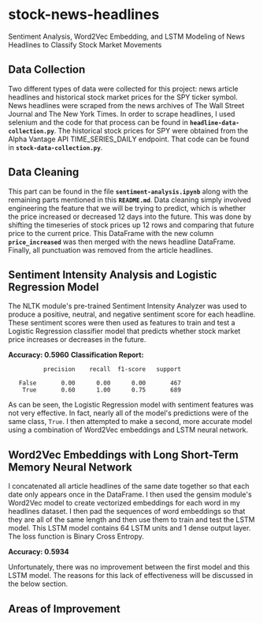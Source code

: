 # stock-news-headlines
Sentiment Analysis, Word2Vec Embedding, and LSTM Modeling of News Headlines to Classify Stock Market Movements

## Data Collection
Two different types of data were collected for this project: news article headlines and historical stock market prices for the SPY ticker symbol.
News headlines were scraped from the news archives of The Wall Street Journal and The New York Times. In order to scrape headlines, I used selenium and the code for that process can be found in **`headline-data-collection.py`**.
The historical stock prices for SPY were obtained from the Alpha Vantage API TIME_SERIES_DAILY endpoint. That code can be found in **`stock-data-collection.py`**.

## Data Cleaning
This part can be found in the file **`sentiment-analysis.ipynb`** along with the remaining parts mentioned in this **`README.md`**.
Data cleaning simply involved engineering the feature that we will be trying to predict, which is whether the price increased or decreased 12 days into the future. This was done by shifting the timeseries of stock prices up 12 rows and comparing that future price to the current price. This DataFrame with the new column **`price_increased`** was then merged with the news headline DataFrame. Finally, all punctuation was removed from the article headlines.

## Sentiment Intensity Analysis and Logistic Regression Model
The NLTK module's pre-trained Sentiment Intensity Analyzer was used to produce a positive, neutral, and negative sentiment score for each headline. These sentiment scores were then used as features to train and test a Logistic Regression classifier model that predicts whether stock market price increases or decreases in the future.

**Accuracy: 0.5960**
**Classification Report:**

              precision    recall  f1-score   support

       False       0.00      0.00      0.00       467
        True       0.60      1.00      0.75       689

As can be seen, the Logistic Regression model with sentiment features was not very effective. In fact, nearly all of the model's predictions were of the same class, `True`. I then attempted to make a second, more accurate model using a combination of Word2Vec embeddings and LSTM neural network.

## Word2Vec Embeddings with Long Short-Term Memory Neural Network
I concatenated all article headlines of the same date together so that each date only appears once in the DataFrame. I then used the gensim module's Word2Vec model to create vectorized embeddings for each word in my headlines dataset. I then pad the sequences of word embeddings so that they are all of the same length and then use them to train and test the LSTM model. This LSTM model contains 64 LSTM units and 1 dense output layer. The loss function is Binary Cross Entropy.

**Accuracy: 0.5934**

Unfortunately, there was no improvement between the first model and this LSTM model. The reasons for this lack of effectiveness will be discussed in the below section.

## Areas of Improvement

